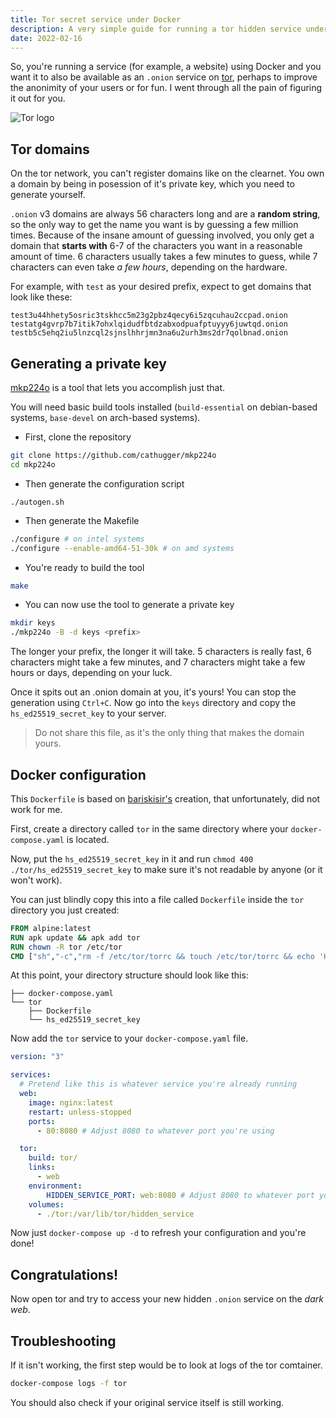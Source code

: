 ```yaml
---
title: Tor secret service under Docker
description: A very simple guide for running a tor hidden service under docker
date: 2022-02-16
---
```


So, you're running a service (for example, a website) using Docker and you want it to also be available as an `.onion` service on [tor](https://www.torproject.org/), perhaps to improve the anonimity of your users or for fun. I went through all the pain of figuring it out for you.

![Tor logo](./tor_logo.jpg "Tor logo")

## Tor domains

On the tor network, you can't register domains like on the clearnet. You own a domain by being in posession of it's private key, which you need to generate yourself.

`.onion` v3 domains are always 56 characters long and are a **random string**, so the only way to get the name you want is by guessing a few million times. Because of the insane amount of guessing involved, you only get a domain that **starts with** 6-7 of the characters you want in a reasonable amount of time. 6 characters usually takes a few minutes to guess, while 7 characters can even take _a few hours_, depending on the hardware.

For example, with `test` as your desired prefix, expect to get domains that look like these:

```
test3u44hhety5osric3tskhcc5m23g2pbz4qecy6i5zqcuhau2ccpad.onion
testatg4gvrp7b7itik7ohxlqidudfbtdzabxodpuafptuyyy6juwtqd.onion
testb5c5ehq2iu5lnzcql2sjnslhhrjmn3na6u2urh3ms2dr7qolbnad.onion
```

## Generating a private key

[mkp224o](https://github.com/cathugger/mkp224o) is a tool that lets you accomplish just that.

You will need basic build tools installed (`build-essential` on debian-based systems, `base-devel` on arch-based systems).

- First, clone the repository

```sh
git clone https://github.com/cathugger/mkp224o
cd mkp224o
```

- Then generate the configuration script

```
./autogen.sh
```

- Then generate the Makefile

```sh
./configure # on intel systems
./configure --enable-amd64-51-30k # on amd systems
```

- You're ready to build the tool

```sh
make
```

- You can now use the tool to generate a private key

```sh
mkdir keys
./mkp224o -B -d keys <prefix>
```

The longer your prefix, the longer it will take. 5 characters is really fast, 6 characters might take a few minutes, and 7 characters might take a few hours or days, depending on your luck.

Once it spits out an .onion domain at you, it's yours! You can stop the generation using `Ctrl+C`. Now go into the `keys` directory and copy the `hs_ed25519_secret_key` to your server.

> Do not share this file, as it's the only thing that makes the domain yours.

## Docker configuration

This `Dockerfile` is based on [bariskisir's](https://github.com/bariskisir/HiddenServiceReverseProxy) creation, that unfortunately, did not work for me.

First, create a directory called `tor` in the same directory where your `docker-compose.yaml` is located.

Now, put the `hs_ed25519_secret_key` in it and run `chmod 400 ./tor/hs_ed25519_secret_key` to make sure it's not readable by anyone (or it won't work).

You can just blindly copy this into a file called `Dockerfile` inside the `tor` directory you just created:

```Dockerfile
FROM alpine:latest
RUN apk update && apk add tor
RUN chown -R tor /etc/tor
CMD ["sh","-c","rm -f /etc/tor/torrc && touch /etc/tor/torrc && echo 'HiddenServiceDir /var/lib/tor/hidden_service/' >> /etc/tor/torrc && echo 'HiddenServicePort 80 '$HIDDEN_SERVICE_PORT >> /etc/tor/torrc && tor -f /etc/tor/torrc"]
```

At this point, your directory structure should look like this:

```
├── docker-compose.yaml
└── tor
    ├── Dockerfile
    └── hs_ed25519_secret_key
```

Now add the `tor` service to your `docker-compose.yaml` file.

```yaml
version: "3"

services:
  # Pretend like this is whatever service you're already running
  web:
    image: nginx:latest
    restart: unless-stopped
    ports:
      - 80:8080 # Adjust 8080 to whatever port you're using

  tor:
    build: tor/
    links:
      - web
    environment:
        HIDDEN_SERVICE_PORT: web:8080 # Adjust 8080 to whatever port you're using
    volumes:
      - ./tor:/var/lib/tor/hidden_service
```

Now just `docker-compose up -d` to refresh your configuration and you're done!

## Congratulations!

Now open tor and try to access your new hidden `.onion` service on the _dark web_.

## Troubleshooting

If it isn't working, the first step would be to look at logs of the tor comtainer.

```sh
docker-compose logs -f tor
```

You should also check if your original service itself is still working.
